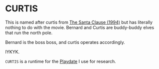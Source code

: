 # CURTIS

This is named after curtis from [The Santa Clause (1994)](https://www.imdb.com/title/tt0111070/) but has literally
nothing to do with the movie. Bernard and Curtis are buddy-buddy elves that run the north pole.

Bernard is the boss boss, and curtis operates accordingly.

IYKYK.

`CURTIS` is a runtime for the [Playdate](https://play.date/) I use for research.
